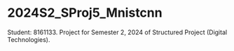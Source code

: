 # 2024S2_SProj5_Mnistcnn
Student: 8161133. Project for Semester 2, 2024 of Structured Project (Digital Technologies).
